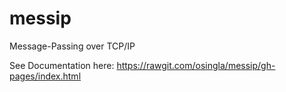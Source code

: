 # messip
Message-Passing over TCP/IP

See Documentation here:
https://rawgit.com/osingla/messip/gh-pages/index.html
